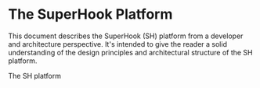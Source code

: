 # The SuperHook Platform

This document describes the SuperHook \(SH\) platform from a developer and architecture perspective. It's intended to give the reader a solid understanding of the design principles and architectural structure of the SH platform.

The SH platform



